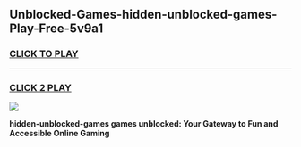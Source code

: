 
## Unblocked-Games-hidden-unblocked-games-Play-Free-5v9a1
<h3>
<a href="https://premium76.site?title=hidden-unblocked-games&ref=23A">CLICK TO PLAY</a></h3>
<hr>

<h3>
<a href="https://premium76.site?title=hidden-unblocked-games&ref=23A">CLICK 2 PLAY</a>
  
</h3>

<a href="https://premium76.site?title=hidden-unblocked-games&ref=23A"><img src="https://clearcache.store/games.png"></a>


**hidden-unblocked-games games unblocked: Your Gateway to Fun and Accessible Online Gaming**
